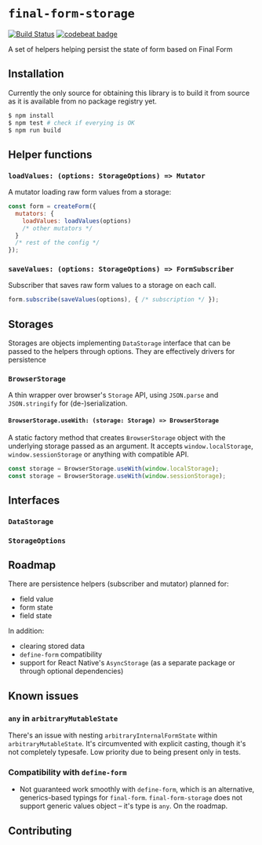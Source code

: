 # `final-form-storage`

[![Build Status](https://travis-ci.org/phoulgaux/final-form-storage.svg?branch=master)](https://travis-ci.org/phoulgaux/final-form-storage)
[![codebeat badge](https://codebeat.co/badges/6c460a92-0ba0-4e4a-a104-3c5209ee8ddc)](https://codebeat.co/projects/github-com-phoulgaux-final-form-storage-master)

A set of helpers helping persist the state of form based on Final Form

## Installation

Currently the only source for obtaining this library is to build it from source as it is available from no package registry yet.

```bash
$ npm install
$ npm test # check if everying is OK
$ npm run build
```

## Helper functions

### `loadValues: (options: StorageOptions) => Mutator`
A mutator loading raw form values from a storage:

```js
const form = createForm({
  mutators: {
    loadValues: loadValues(options)
    /* other mutators */
  }
  /* rest of the config */
});
```

### `saveValues: (options: StorageOptions) => FormSubscriber`
Subscriber that saves raw form values to a storage on each call.

```js
form.subscribe(saveValues(options), { /* subscription */ });
```

## Storages
Storages are objects implementing `DataStorage` interface that can be passed to the helpers through options. They are effectively drivers for persistence

### `BrowserStorage`
A thin wrapper over browser's `Storage` API, using `JSON.parse` and `JSON.stringify` for (de-)serialization.

#### `BrowserStorage.useWith: (storage: Storage) => BrowserStorage`
A static factory method that creates `BrowserStorage` object with the underlying storage passed as an argument. It accepts `window.localStorage`, `window.sessionStorage` or anything with compatible API.

```js
const storage = BrowserStorage.useWith(window.localStorage);
const storage = BrowserStorage.useWith(window.sessionStorage);
```

## Interfaces

### `DataStorage`

### `StorageOptions`

## Roadmap

There are persistence helpers (subscriber and mutator) planned for:

* field value
* form state
* field state

In addition:

* clearing stored data
* `define-form` compatibility
* support for React Native's `AsyncStorage` (as a separate package or through optional dependencies)

## Known issues

### `any` in `arbitraryMutableState`
There's an issue with nesting `arbitraryInternalFormState` within `arbitraryMutableState`. It's circumvented with explicit casting, though it's not completely typesafe. Low priority due to being present only in tests.

### Compatibility with `define-form`
* Not guaranteed work smoothly with `define-form`, which is an alternative, generics-based typings for `final-form`. `final-form-storage` does not support generic values object – it's type is `any`. On the roadmap.

## Contributing
